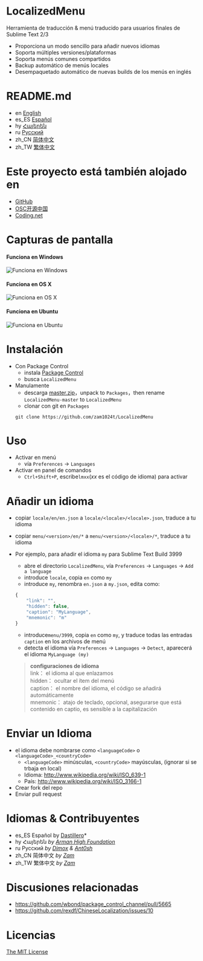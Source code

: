 # LocalizedMenu
Herramienta de traducción & menú traducido para usuarios finales de Sublime Text 2/3

- Proporciona un modo sencillo para añadir nuevos idiomas
- Soporta múltiples versiones/plataformas
- Soporta menús comunes compartidos
- Backup automático de menús locales
- Desempaquetado automático de nuevas builds de los menús en inglés

# README.md
- en [English](../README.md)
- es_ES [Español](README.es_ES.md)
- hy [Հայերեն](README.hy.md)
- ru [Русский](README.ru.md)
- zh_CN [简体中文](README.zh_CN.md)
- zh_TW [繁体中文](README.zh_TW.md)

# Este proyecto está también alojado en
- [GitHub](https://github.com/zam1024t/LocalizedMenu)
- [OSC开源中国](https://git.oschina.net/zam1024t/LocalizedMenu)
- [Coding.net](https://coding.net/u/zam1024t/p/LocalizedMenu/git)

# Capturas de pantalla
#### Funciona en Windows
![Funciona en Windows](https://raw.githubusercontent.com/zam1024t/LocalizedMenu/shots/shots/LocalizedMenu_win.gif)
#### Funciona en OS X
![Funciona en OS X](https://raw.githubusercontent.com/zam1024t/LocalizedMenu/shots/shots/LocalizedMenu_osx.gif)
#### Funciona en Ubuntu
![Funciona en Ubuntu](https://raw.githubusercontent.com/zam1024t/LocalizedMenu/shots/shots/LocalizedMenu_linux.gif)

# Instalación
- Con Package Control
	- instala [Package Control](https://packagecontrol.io/installation)
	- busca `LocalizedMenu`
- Manulamente
	- descarga [master.zip](https://github.com/zam1024t/LocalizedMenu/archive/master.zip)，unpack to `Packages`，then rename `LocalizedMenu-master` to `LocalizedMenu`
	- clonar con git en `Packages`
	```
	git clone https://github.com/zam1024t/LocalizedMenu
	```

# Uso
- Activar en menú
	- vía `Preferences` -> `Languages`
- Activar en panel de comandos
	- `Ctrl+Shift+P`, escribe`lmxx`(*xx* es el código de idioma) para activar

# Añadir un idioma
- copiar `locale/en/en.json` a `locale/<locale>/<locale>.json`, traduce a tu idioma
- copiar `menu/<version>/en/*` a `menu/<version>/<locale>/*`, traduce a tu idioma
- Por ejemplo, para añadir el idioma `my` para Sublime Text Build 3999
	- abre el directorio `LocalizedMenu`, vía `Preferences` -> `Languages` -> `Add a language`
	- introduce `locale`, copia `en` como `my`
	- introduce `my`, renombra `en.json` a `my.json`, edita como:

	```JavaScript
	{
		"link": "",
		"hidden": false,
		"caption": "MyLanguage",
		"mnemonic": "m"
	}
	```

	- introduce`menu/3999`, copia `en` como `my`, y traduce todas las entradas `caption` en los archivos de menú
	- detecta el idioma vía `Preferences` -> `Languages` -> `Detect`, aparecerá el idioma `MyLanguage (my)`

	> **configuraciones de idioma**<br>
	> link： el idioma al que enlazamos<br>
	> hidden： ocultar el ítem del menú<br>
	> caption： el nombre del idioma, el código se añadirá automáticamente<br>
	> mnemonic： atajo de teclado, opcional, asegurarse que está contenido en captio, es sensible a la capitalización

# Enviar un Idioma
- el idioma debe nombrarse como `<languageCode>` o `<languageCode>_<countryCode>`
	- `<languageCode>` minúsculas, `<countryCode>` mayúsculas, (ignorar si se trbaja en local)
	- Idioma: http://www.wikipedia.org/wiki/ISO_639-1
	- País: http://www.wikipedia.org/wiki/ISO_3166-1
- Crear fork del repo
- Enviar pull request

# Idiomas & Contribuyentes
- es_ES Español by [Dastillero](https://github.com/dap39)*
- hy Հայերեն *by [Arman High Foundation](https://github.com/ArmanHigh)*
- ru Русский *by [Dimox](http://dimox.name) & [Ant0sh](https://github.com/Ant0sh)*
- zh_CN 简体中文 *by [Zam](https://github.com/zam1024t)*
- zh_TW 繁体中文 *by [Zam](https://github.com/zam1024t)*

# Discusiones relacionadas
- https://github.com/wbond/package_control_channel/pull/5665
- https://github.com/rexdf/ChineseLocalization/issues/10

# Licencias
[The MIT License](LICENSE)
